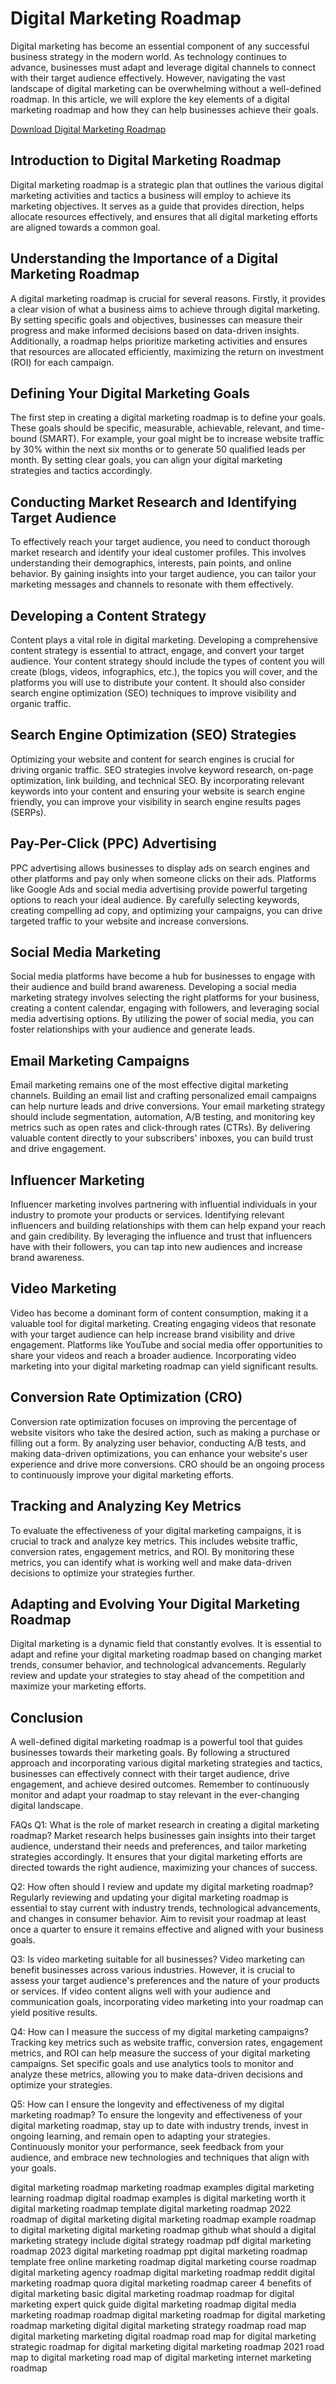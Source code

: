 # Digital Marketing Roadmap
Digital marketing has become an essential component of any successful business strategy in the modern world. As technology continues to advance, businesses must adapt and leverage digital channels to connect with their target audience effectively. However, navigating the vast landscape of digital marketing can be overwhelming without a well-defined roadmap. In this article, we will explore the key elements of a digital marketing roadmap and how they can help businesses achieve their goals.

[Download Digital Marketing Roadmap](https://maksymzakharko.com/digital-marketing-roadmap/)

## Introduction to Digital Marketing Roadmap
Digital marketing roadmap is a strategic plan that outlines the various digital marketing activities and tactics a business will employ to achieve its marketing objectives. It serves as a guide that provides direction, helps allocate resources effectively, and ensures that all digital marketing efforts are aligned towards a common goal.

## Understanding the Importance of a Digital Marketing Roadmap
A digital marketing roadmap is crucial for several reasons. Firstly, it provides a clear vision of what a business aims to achieve through digital marketing. By setting specific goals and objectives, businesses can measure their progress and make informed decisions based on data-driven insights. Additionally, a roadmap helps prioritize marketing activities and ensures that resources are allocated efficiently, maximizing the return on investment (ROI) for each campaign.

## Defining Your Digital Marketing Goals
The first step in creating a digital marketing roadmap is to define your goals. These goals should be specific, measurable, achievable, relevant, and time-bound (SMART). For example, your goal might be to increase website traffic by 30% within the next six months or to generate 50 qualified leads per month. By setting clear goals, you can align your digital marketing strategies and tactics accordingly.

## Conducting Market Research and Identifying Target Audience
To effectively reach your target audience, you need to conduct thorough market research and identify your ideal customer profiles. This involves understanding their demographics, interests, pain points, and online behavior. By gaining insights into your target audience, you can tailor your marketing messages and channels to resonate with them effectively.

## Developing a Content Strategy
Content plays a vital role in digital marketing. Developing a comprehensive content strategy is essential to attract, engage, and convert your target audience. Your content strategy should include the types of content you will create (blogs, videos, infographics, etc.), the topics you will cover, and the platforms you will use to distribute your content. It should also consider search engine optimization (SEO) techniques to improve visibility and organic traffic.

## Search Engine Optimization (SEO) Strategies
Optimizing your website and content for search engines is crucial for driving organic traffic. SEO strategies involve keyword research, on-page optimization, link building, and technical SEO. By incorporating relevant keywords into your content and ensuring your website is search engine friendly, you can improve your visibility in search engine results pages (SERPs).

## Pay-Per-Click (PPC) Advertising
PPC advertising allows businesses to display ads on search engines and other platforms and pay only when someone clicks on their ads. Platforms like Google Ads and social media advertising provide powerful targeting options to reach your ideal audience. By carefully selecting keywords, creating compelling ad copy, and optimizing your campaigns, you can drive targeted traffic to your website and increase conversions.

## Social Media Marketing
Social media platforms have become a hub for businesses to engage with their audience and build brand awareness. Developing a social media marketing strategy involves selecting the right platforms for your business, creating a content calendar, engaging with followers, and leveraging social media advertising options. By utilizing the power of social media, you can foster relationships with your audience and generate leads.

## Email Marketing Campaigns
Email marketing remains one of the most effective digital marketing channels. Building an email list and crafting personalized email campaigns can help nurture leads and drive conversions. Your email marketing strategy should include segmentation, automation, A/B testing, and monitoring key metrics such as open rates and click-through rates (CTRs). By delivering valuable content directly to your subscribers' inboxes, you can build trust and drive engagement.

## Influencer Marketing
Influencer marketing involves partnering with influential individuals in your industry to promote your products or services. Identifying relevant influencers and building relationships with them can help expand your reach and gain credibility. By leveraging the influence and trust that influencers have with their followers, you can tap into new audiences and increase brand awareness.

## Video Marketing
Video has become a dominant form of content consumption, making it a valuable tool for digital marketing. Creating engaging videos that resonate with your target audience can help increase brand visibility and drive engagement. Platforms like YouTube and social media offer opportunities to share your videos and reach a broader audience. Incorporating video marketing into your digital marketing roadmap can yield significant results.

## Conversion Rate Optimization (CRO)
Conversion rate optimization focuses on improving the percentage of website visitors who take the desired action, such as making a purchase or filling out a form. By analyzing user behavior, conducting A/B tests, and making data-driven optimizations, you can enhance your website's user experience and drive more conversions. CRO should be an ongoing process to continuously improve your digital marketing efforts.

## Tracking and Analyzing Key Metrics
To evaluate the effectiveness of your digital marketing campaigns, it is crucial to track and analyze key metrics. This includes website traffic, conversion rates, engagement metrics, and ROI. By monitoring these metrics, you can identify what is working well and make data-driven decisions to optimize your strategies further.

## Adapting and Evolving Your Digital Marketing Roadmap
Digital marketing is a dynamic field that constantly evolves. It is essential to adapt and refine your digital marketing roadmap based on changing market trends, consumer behavior, and technological advancements. Regularly review and update your strategies to stay ahead of the competition and maximize your marketing efforts.

## Conclusion
A well-defined digital marketing roadmap is a powerful tool that guides businesses towards their marketing goals. By following a structured approach and incorporating various digital marketing strategies and tactics, businesses can effectively connect with their target audience, drive engagement, and achieve desired outcomes. Remember to continuously monitor and adapt your roadmap to stay relevant in the ever-changing digital landscape.

FAQs
Q1: What is the role of market research in creating a digital marketing roadmap?
Market research helps businesses gain insights into their target audience, understand their needs and preferences, and tailor marketing strategies accordingly. It ensures that your digital marketing efforts are directed towards the right audience, maximizing your chances of success.

Q2: How often should I review and update my digital marketing roadmap?
Regularly reviewing and updating your digital marketing roadmap is essential to stay current with industry trends, technological advancements, and changes in consumer behavior. Aim to revisit your roadmap at least once a quarter to ensure it remains effective and aligned with your business goals.

Q3: Is video marketing suitable for all businesses?
Video marketing can benefit businesses across various industries. However, it is crucial to assess your target audience's preferences and the nature of your products or services. If video content aligns well with your audience and communication goals, incorporating video marketing into your roadmap can yield positive results.

Q4: How can I measure the success of my digital marketing campaigns?
Tracking key metrics such as website traffic, conversion rates, engagement metrics, and ROI can help measure the success of your digital marketing campaigns. Set specific goals and use analytics tools to monitor and analyze these metrics, allowing you to make data-driven decisions and optimize your strategies.

Q5: How can I ensure the longevity and effectiveness of my digital marketing roadmap?
To ensure the longevity and effectiveness of your digital marketing roadmap, stay up to date with industry trends, invest in ongoing learning, and remain open to adapting your strategies. Continuously monitor your performance, seek feedback from your audience, and embrace new technologies and techniques that align with your goals.

digital marketing roadmap
marketing roadmap examples
digital marketing learning roadmap
digital roadmap examples
is digital marketing worth it
digital marketing roadmap template
digital marketing roadmap 2022
roadmap of digital marketing
digital marketing roadmap example
roadmap to digital marketing
digital marketing roadmap github
what should a digital marketing strategy include
digital strategy roadmap pdf
digital marketing roadmap 2023
digital marketing roadmap ppt
digital marketing roadmap template free
online marketing roadmap
digital marketing course roadmap
digital marketing agency roadmap
digital marketing roadmap reddit
digital marketing roadmap quora
digital marketing roadmap career
4 benefits of digital marketing
basic digital marketing roadmap
roadmap for digital marketing expert
quick guide digital marketing roadmap
digital media marketing roadmap
roadmap digital marketing
roadmap for digital marketing
roadmap marketing digital
digital marketing strategy roadmap
road map digital marketing
marketing digital roadmap
road map for digital marketing
strategic roadmap for digital marketing
digital marketing roadmap 2021
road map to digital marketing
road map of digital marketing
internet marketing roadmap
